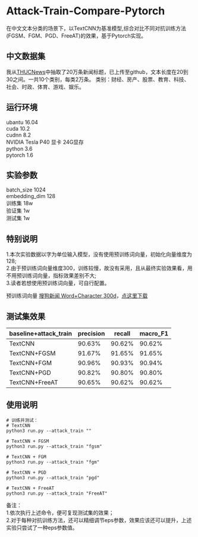 # Attack-Train-Compare-Pytorch

在中文文本分类的场景下，以TextCNN为基准模型,综合对比不同对抗训练方法(FGSM、FGM、PGD、FreeAT)的效果，基于Pytorch实现。

## 中文数据集
我从[THUCNews](http://thuctc.thunlp.org/)中抽取了20万条新闻标题，已上传至github，文本长度在20到30之间。一共10个类别，每类2万条。
类别：财经、房产、股票、教育、科技、社会、时政、体育、游戏、娱乐。


## 运行环境
ubantu 16.04  
cuda 10.2  
cudnn 8.2  
NVIDIA Tesla P40 显卡 24G显存  
python 3.6  
pytorch 1.6  

## 实验参数
batch_size 1024  
embedding_dim 128  
训练集 18w  
验证集 1w  
测试集 1w  

## 特别说明
1.本次实验数据以字为单位输入模型，没有使用预训练词向量，初始化向量维度为128;  
2.由于预训练词向量维度300，训练较慢，故没有采用，且从最终实验效果看，用不用预训练词向量，指标效果差别不大;  
3.读者若想使用预训练词向量，可自行配置。  

预训练词向量 [搜狗新闻 Word+Character 300d](https://github.com/Embedding/Chinese-Word-Vectors)，[点这里下载](https://pan.baidu.com/s/14k-9jsspp43ZhMxqPmsWMQ) 


## 测试集效果

baseline+attack_train|precision|recall|macro_F1
--|--|--|--
TextCNN|90.63%|90.62%|90.62%
TextCNN+FGSM|91.67%|91.65%|91.65%
TextCNN+FGM|90.96%|90.93%|90.94%
TextCNN+PGD|90.82%|90.80%|90.80%
TextCNN+FreeAT|90.65%|90.62%|90.62%

## 使用说明
```
# 训练并测试：
# TextCNN
python3 run.py --attack_train ""

# TextCNN + FGSM
python3 run.py --attack_train "fgsm"

# TextCNN + FGM
python3 run.py --attack_train "fgm"

# TextCNN + PGD
python3 run.py --attack_train "pgd"

# TextCNN + FreeAT
python3 run.py --attack_train "FreeAT"

```

备注：  
    1.依次执行上述命令，便可复现测试集的效果；  
    2.对于每种对抗训练方法，还可以精细调节eps参数，效果应该还可以提升，上述实验只尝试了一种eps参数值。  
